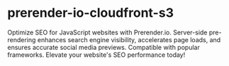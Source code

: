 # prerender-io-cloudfront-s3
Optimize SEO for JavaScript websites with Prerender.io. Server-side pre-rendering enhances search engine visibility, accelerates page loads, and ensures accurate social media previews. Compatible with popular frameworks. Elevate your website's SEO performance today!
